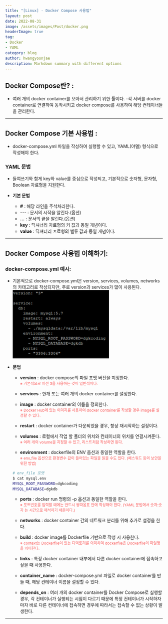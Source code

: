 ```yaml
---
title: "[Linux] - Docker Compose 사용법"
layout: post
date: 2022-08-31
image: /assets/images/Post/docker.png
headerImage: true
tag:
- Docker
- YAML
category: blog
author: hwangyoonjae
description: Markdown summary with different options
---
```


## Docker Compose란? :
- 여러 개의 docker container를 모아서 관리하기 위한 툴이다.
-각 서버를 docker container로 연결하여 동작시키고 docker compose를 사용하여 해당 컨테이너들을 관리한다.

* * *

## Docker Compose 기본 사용법 :
- docker-compose.yml 파일을 작성하여 실행할 수 있고, YAML(야멜) 형식으로 작성해야 한다.

### YAML 문법
- 들여쓰기와 함게 key와 value를 중심으로 작성되고, 기본적으로 숫자형, 문자형, Boolean 자료형을 지원한다.

- **기본 문법**
    - **#** : 해당 라인을 주석처리한다.
    - **---** : 문서의 시작을 알린다.(옵션)
    - **...** : 문서의 끝을 알린다.(옵션)
    - **key** : 딕셔너리 자료형의 키 값과 동일 개념이다.
    - **value** : 딕셔너리 ㅈ료형의 벨류 값과 동일 개념이다.

* * *

## Docker Compose 사용법 이해하기:

### docker-compose.yml 예시:
- 기본적으로 docker-compose.yml은 version, services, volumes, networks의 카테고리로 작성되지만, 주로 version과 services가 많이 사용된다.<br>
[![텍스트](/assets/images/Linux/docker%20compose%20%EC%9E%91%EC%84%B1%20%EC%98%88%EC%8B%9C.PNG)](/assets/images/Linux/docker%20compose%20%EC%9E%91%EC%84%B1%20%EC%98%88%EC%8B%9C.PNG)

- **문법**
    - **version** : docker compose의 파일 포맷 버전을 지정한다.<br>
    <span style="color:#FA5858; font-size:12px">※ 기본적으로 버전 3을 사용하는 것이 일반적이다.</span>

    - **services** : 한개 또는 여러 개의 docker container를 설정한다.

    - **image** : docker container의 이름을 정의한다.<br>
    <span style="color:#FA5858; font-size:12px">※ Docker Hub에 있는 이미지를 사용하여 docker container를 작성할 경우 image를 설정할 수 있다.</span>

    - **restart** : docker container가 다운되었을 경우, 항상 재시작하는 설정이다.

    - **volumes** : 로컬에서 작업 할 폴더의 위치와 컨테이너의 위치를 연결시켜준다.<br>
    <span style="color:#FA5858; font-size:12px">※ 여러 개의 volume을 지정할 수 있고, 리스트처럼 작성하면 된다.</span>

    - **environment** : dockerfile의 ENV 옵션과 동일한 역할을 한다.<br>
     <span style="color:#FA5858; font-size:12px">※ env_file 옵션으로 환경변수 값이 들어있는 파일을 읽을 수도 있다. (패스워드 등의 보안을 위한 방법)</span>
    ```bash
    # env_file 포맷
    $ cat mysql.env
    MYSQL_ROOT_PASSWORD=dgkcoding
    MYSQL_DATABASE=dgkdb
    ```

    - **ports** : docker run 명령의 -p 옵션과 동일한 역할을 한다.<br>
    <span style="color:#FA5858; font-size:12px">※ 포트번호를 입력할 때에는 반드시 쌍따옴표 안에 작성해야 한다. (YAML 문법에서 숫자:숫자 는 시간으로 해석하기 때문이다.)</span>

    - **networks** : docker container 간의 네트워크 분리를 위해 추가로 설정을 한다.

    - **build** : docker image를 Dockerfile 기반으로 작성 시 사용한다.<br>
    <span style="color:#FA5858; font-size:12px">※ context는 Dockerfile이 있는 디렉토리를 의미하며 dockerfile은 Dockerfile의 파일명을 의미한다.</span>

    - **links** : 특정 docker container 내부에서 다른 docker container에 접속하고 싶을 때 사용한다.

    - **container_name** : docker-compose.yml 파일로 docker container를 만들 때, 해당 컨테이너 이름을 설정할 수 있다.

    - **depends_on** : 여러 개의 docker container를  Docker Compose로 실행할 경우, 각 컨테이너가 실행되는 시점이 다르기 때문에 특정 컨테이너가 시작하자마자 바로 다른 컨테이너에 접속하면 경우에 따라서는 접속할 수 없는 상황이 발생한다.

* * *